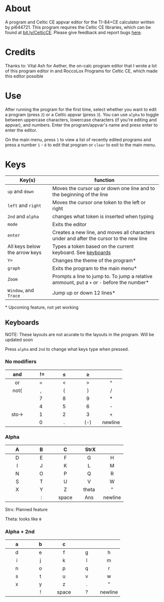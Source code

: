 # About
A program and Celtic CE appvar editor for the TI-84+CE calculator written by pi644721.
This program requires the Celtic CE libraries, which can be found at [bit.ly/CelticCE](https://bit.ly/CelticCE). 
Please give feedback and report bugs [here](https://cemetech.net/forum/viewtopic.php?t=19472).

# Credits
Thanks to: Vital Ash for Aether, the on-calc program editor that I wrote a lot of this program editor in and RoccoLox Programs for Celtic CE, which made this editor possible

# Use
After running the program for the first time, select whether you want to edit a program (press `2`) or a Celtic appvar (press `3`). You can use `alpha` to toggle between uppercase characters, lowercase characters (if you're editing and appvar), and numbers. Enter the program/appvar's name and press enter to enter the editor.

On the main menu, press `1` to view a list of recently edited programs and press a number `1` - `8` to edit that program or `clear` to exit to the main menu.

# Keys
| Key(s) | function |
| ------ | -------- |
| `up` and `down` | Moves the cursor up or down one line and to the beginning of the line |
| `left` and `right` | Moves the cursor one token to the left or right |
| `2nd` and `alpha` | changes what token is inserted when typing |
| `mode` | Exits the editor |
| `enter` | Creates a new line, and moves all characters under and after the cursor to the new line |
| All keys below the arrow keys | Types a token based on the current keyboard. See [keyboards](https://github.com/pi644721/PiEditor/edit/main/README.md#keyboards)|
| `Y=` | Changes the theme of the program* |
| `graph` | Exits the program to the main menu* |
| `Zoom` | Prompts a line to jump to. To jump a relative ammount, put a `+` or `-` before the number* |
| `Window`, and `Trace` | Jump up or down 12 lines* |

\* Upcoming feature, not yet working


## Keyboards
NOTE: These layouts are not acurate to the layouts in the program. Will be updated soon

Press `alpha` and `2nd` to change what keys type when pressed.

### No modifiers
| &nbsp; &nbsp; and &nbsp; &nbsp; | &nbsp; &nbsp; &nbsp; != &nbsp; &nbsp; | &nbsp; &nbsp; &nbsp; ≤ &nbsp; &nbsp; &nbsp; | &nbsp; &nbsp; &nbsp; ≥ &nbsp; &nbsp; &nbsp; | &nbsp; &nbsp; &nbsp; &nbsp; &nbsp; &nbsp; &nbsp; |
| :---: | :---: | :---: | :---: | :---: |
|  or   |   =   |   <   |   >   |   ^   |
|  not( |   ,   |   (   |   )   |   /   |
|       |   7   |   8   |   9   |   *   |
|       |   4   |   5   |   6   |   -   |
| sto-> |   1   |   2   |   3   |   +   |
|       |   0   |   .   |  (-)  |newline|

### Alpha
| &nbsp; &nbsp; &nbsp; A &nbsp; &nbsp; &nbsp; | &nbsp; &nbsp; &nbsp; B &nbsp; &nbsp; &nbsp; | &nbsp; &nbsp; &nbsp; C &nbsp; &nbsp; &nbsp; | &nbsp; &nbsp; StrX &nbsp; | &nbsp; &nbsp; &nbsp; &nbsp; &nbsp; &nbsp; &nbsp; |
| :---: | :---: | :---: | :---: | :---: |
|   D   |   E   |   F   |   G   |   H   |
|   I   |   J   |   K   |   L   |   M   |
|   N   |   O   |   P   |   Q   |   R   |
|   S   |   T   |   U   |   V   |   W   |
|   X   |   Y   |   Z   | theta |   "   |
|       |   :   | space |  Ans  |newline|

Strx: Planned feature

Theta: looks like `θ`

### Alpha + 2nd
| &nbsp; &nbsp; &nbsp; a &nbsp; &nbsp; &nbsp; | &nbsp; &nbsp; &nbsp; b &nbsp; &nbsp; &nbsp; | &nbsp; &nbsp; &nbsp; c &nbsp; &nbsp; &nbsp; | &nbsp; &nbsp; &nbsp; &nbsp; &nbsp; &nbsp; &nbsp; | &nbsp; &nbsp; &nbsp; &nbsp; &nbsp; &nbsp; &nbsp; |
| :---: | :---: | :---: | :---: | :---: |
|   d   |   e   |   f   |   g   |   h   |
|   i   |   j   |   k   |   l   |   m   |
|   n   |   o   |   p   |   q   |   r   |
|   s   |   t   |   u   |   v   |   w   |
|   x   |   y   |   z   |   .   |   "   |
|       |   !   | space |   ?   |newline|
